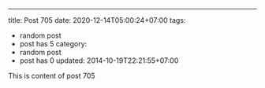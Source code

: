 ---
title: Post 705
date: 2020-12-14T05:00:24+07:00
tags:
  - random post
  - post has 5
category:
  - random post
  - post has 0
updated: 2014-10-19T22:21:55+07:00

This is content of post 705